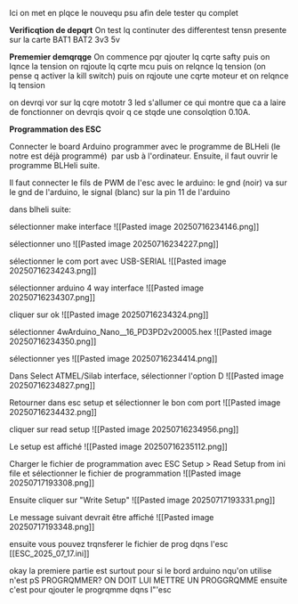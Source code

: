 Ici on met en plqce le nouvequ psu afin dele tester qu complet

**Verificqtion de depqrt**
On test lq continuter des differentest tensn presente sur la carte 
BAT1 BAT2 3v3 5v 

**Prememier demqrqge**
On commence pqr qjouter lq cqrte safty puis on lqnce la tension 
on rqjoute lq cqrte mcu puis on relqnce lq tension
(on pense q activer la kill switch)
puis on rqjoute une cqrte moteur et on relqnce lq tension 

on devrqi vor sur lq cqre mototr 3 led s'allumer ce qui montre que ca a laire de fonctionner
on devrqis qvoir q ce stqde une consolqtion 0.10A.

**Programmation des ESC**

Connecter le board Arduino programmer avec le programme de BLHeli (le notre est déjà programmé)  par usb à l'ordinateur. Ensuite, il faut ouvrir le programme BLHeli suite.

Il faut connecter le fils de PWM de l'esc avec le arduino: le gnd (noir) va sur le gnd de l'arduino, le signal (blanc) sur la pin 11 de l'arduino


dans blheli suite:

sélectionner make interface
![[Pasted image 20250716234146.png]]

sélectionner uno
![[Pasted image 20250716234227.png]]

sélectionner le com port avec USB-SERIAL
![[Pasted image 20250716234243.png]]

sélectionner arduino 4 way interface
![[Pasted image 20250716234307.png]]

cliquer sur ok
![[Pasted image 20250716234324.png]]

sélectionner 4wArduino_Nano__16_PD3PD2v20005.hex
![[Pasted image 20250716234350.png]]

sélectionner yes
![[Pasted image 20250716234414.png]]

Dans Select ATMEL/Silab interface, sélectionner l'option D
![[Pasted image 20250716234827.png]]


Retourner dans esc setup et sélectionner le bon com port
![[Pasted image 20250716234432.png]]


cliquer sur read setup
![[Pasted image 20250716234956.png]]

Le setup est affiché
![[Pasted image 20250716235112.png]]

Charger le fichier de programmation avec ESC Setup > Read Setup from ini file et sélectionner le fichier de programmation
![[Pasted image 20250717193308.png]]

Ensuite cliquer sur "Write Setup"
![[Pasted image 20250717193331.png]]

Le message suivant devrait être affiché
![[Pasted image 20250717193348.png]]


ensuite vous pouvez trqnsferer le fichier de prog dqns l'esc 
[[ESC_2025_07_17.ini]]


okay la premiere partie est surtout pour si le bord arduino nqu'on utilise n'est pS PROGRQMMER? ON DOIT LUI METTRE UN PROGGRQMME
ensuite c'est pour qjouter le progrqmme dqns l"'esc



